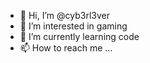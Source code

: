 - 👋 Hi, I’m @cyb3rl3ver
- 👀 I’m interested in gaming
- 🌱 I’m currently learning code
- 📫 How to reach me ...
